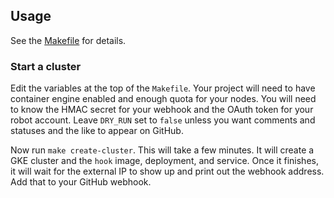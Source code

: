 ## Usage

See the [Makefile](Makefile) for details.

### Start a cluster

Edit the variables at the top of the `Makefile`. Your project will need to have
container engine enabled and enough quota for your nodes. You will need to know
the HMAC secret for your webhook and the OAuth token for your robot account.
Leave `DRY_RUN` set to `false` unless you want comments and statuses and the
like to appear on GitHub.

Now run `make create-cluster`. This will take a few minutes. It will create
a GKE cluster and the `hook` image, deployment, and service. Once it finishes,
it will wait for the external IP to show up and print out the webhook address.
Add that to your GitHub webhook.
